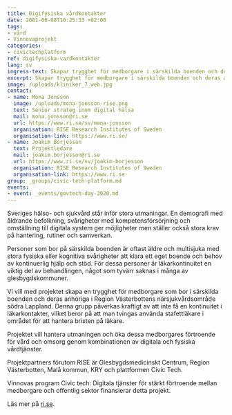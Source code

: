 ```yaml
---
title: Digifysiska vårdkontakter
date: 2001-06-08T10:25:33 +02:00
tags:
- vård
- Vinnovaprojekt
categories:
- civictechplatform
ref: digifysiska-vardkontakter
lang: sv
ingress-text: Skapar trygghet för medborgare i särskilda boenden och deras anhöriga.
excerpt: Skapar trygghet för medborgare i särskilda boenden och deras anhöriga.
image: /uploads/kliniker_7_web.jpg
contact:
- name: Mona Jonsson
  image: /uploads/mona-jonsson-rise.png
  text: Senior strateg inom digital hälsa
  mail: mona.jonsson@ri.se
  url: https://www.ri.se/sv/mona-jonsson
  organisation: RISE Research Institutes of Sweden
  organisation-link: https://www.ri.se/
- name: Joakim Börjesson
  text: Projektledare
  mail: joakim.borjesson@ri.se
  url: https://www.ri.se/sv/joakim-borjesson
  organisation: RISE Research Institutes of Sweden
  organisation-link: https://www.ri.se
group: _groups/civic-tech-platform.md
events:
- event: _events/govtech-day-2020.md
---
```


Sveriges hälso- och sjukvård står inför stora utmaningar. En demografi med åldrande befolkning, svårigheter med kompetensförsörjning och omställning till digitala system ger möjligheter men ställer också stora krav på hantering, rutiner och samverkan.

Personer som bor på särskilda boenden är oftast äldre och multisjuka med stora fysiska eller kognitiva svårigheter att klara ett eget boende och behov av kontinuerlig hjälp och stöd. För dessa personer är läkarkontinuitet en viktig del av behandlingen, något som tyvärr saknas i många av glesbygdskommuner.

Vi vill med projektet skapa en trygghet för medborgare som bor i särskilda boenden och deras anhöriga i Region Västerbottens närsjukvårdsområde södra Lappland. Denna grupp påverkas kraftigt av att inte få en kontinuitet i läkarkontakter, vilket beror på att man tvingas använda stafettläkare i området för att hantera bristen på läkare.

Projektet vill hantera utmaningen och öka dessa medborgares förtroende för vård och omsorg genom kombinationen av digitala och fysiska vårdtjänster.

Projektpartners förutom RISE är Glesbygdsmedicinskt Centrum, Region Västerbotten, Malå kommun, KRY och plattformen Civic Tech.

Vinnovas program Civic tech: Digitala tjänster för stärkt förtroende mellan medborgare och offentlig sektor finansierar detta projekt.

Läs mer på [ri.se](https://www.ri.se/sv/vad-vi-gor/projekt/digifysiska-vardkontakter-okar-tryggheten-for-personer-pa-sarskilda-bo).
